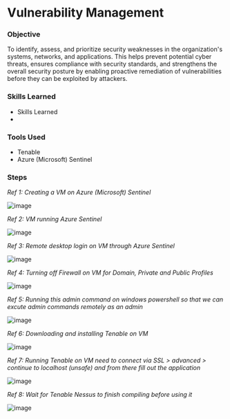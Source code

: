 # Vulnerability Management

### Objective
  
To identify, assess, and prioritize security weaknesses in the organization's systems, networks, and applications. This helps prevent potential cyber threats, ensures compliance with security standards, and strengthens the overall security posture by enabling proactive remediation of vulnerabilities before they can be exploited by attackers.

### Skills Learned

- Skills Learned
- 

### Tools Used

- Tenable
- Azure (Microsoft) Sentinel

### Steps

*Ref 1: Creating a VM on Azure (Microsoft) Sentinel*

![image](https://github.com/user-attachments/assets/d3f1be27-8148-4397-b3b6-c3e38757259e)

*Ref 2: VM running Azure Sentinel*

![image](https://github.com/user-attachments/assets/e82e6d3c-5459-4671-9748-7e529d2132a8)

*Ref 3: Remote desktop login on VM through Azure Sentinel*

![image](https://github.com/user-attachments/assets/dbca929b-f568-4751-a6a7-a69bccce34c9)

*Ref 4: Turning off Firewall on VM for Domain, Private and Public Profiles*

![image](https://github.com/user-attachments/assets/9dd9d4ff-99f9-4bfe-ba93-47e9f2c50058)

*Ref 5: Running this admin command on windows powershell so that we can excute admin commands remotely as an admin*

![image](https://github.com/user-attachments/assets/0a20968b-e819-474f-a582-02b6925765b1)

*Ref 6: Downloading and installing Tenable on VM*

![image](https://github.com/user-attachments/assets/85ee3f39-5931-413e-a6c6-7dda03f8ec75)

*Ref 7: Running Tenable on VM need to connect via SSL > advanced > continue to localhost (unsafe) and from there fill out the application*

![image](https://github.com/user-attachments/assets/75f919da-f3af-422e-90e1-a617e861b5d0)

*Ref 8: Wait for Tenable Nessus to finish compiling before using it*

![image](https://github.com/user-attachments/assets/7e2fdf8f-0ee9-49e0-baee-ec22e5a1fa85)



